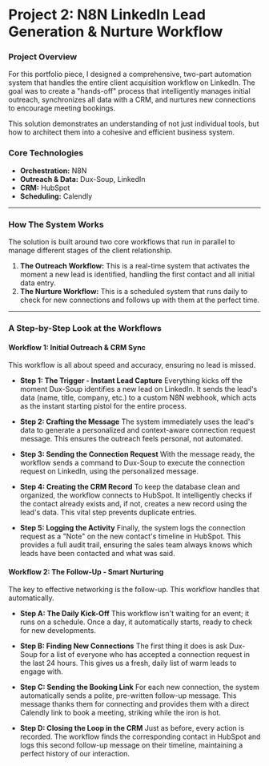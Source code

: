 # Project 2: N8N LinkedIn Lead Generation & Nurture Workflow

### Project Overview
For this portfolio piece, I designed a comprehensive, two-part automation system that handles the entire client acquisition workflow on LinkedIn. The goal was to create a "hands-off" process that intelligently manages initial outreach, synchronizes all data with a CRM, and nurtures new connections to encourage meeting bookings.

This solution demonstrates an understanding of not just individual tools, but how to architect them into a cohesive and efficient business system.

### Core Technologies
*   **Orchestration:** N8N
*   **Outreach & Data:** Dux-Soup, LinkedIn
*   **CRM:** HubSpot
*   **Scheduling:** Calendly

---

### How The System Works

The solution is built around two core workflows that run in parallel to manage different stages of the client relationship.

1.  **The Outreach Workflow:** This is a real-time system that activates the moment a new lead is identified, handling the first contact and all initial data entry.
2.  **The Nurture Workflow:** This is a scheduled system that runs daily to check for new connections and follows up with them at the perfect time.

---

### A Step-by-Step Look at the Workflows

#### **Workflow 1: Initial Outreach & CRM Sync**

This workflow is all about speed and accuracy, ensuring no lead is missed.

*   **Step 1: The Trigger - Instant Lead Capture**
    Everything kicks off the moment Dux-Soup identifies a new lead on LinkedIn. It sends the lead's data (name, title, company, etc.) to a custom N8N webhook, which acts as the instant starting pistol for the entire process.

*   **Step 2: Crafting the Message**
    The system immediately uses the lead's data to generate a personalized and context-aware connection request message. This ensures the outreach feels personal, not automated.

*   **Step 3: Sending the Connection Request**
    With the message ready, the workflow sends a command to Dux-Soup to execute the connection request on LinkedIn, using the personalized message.

*   **Step 4: Creating the CRM Record**
    To keep the database clean and organized, the workflow connects to HubSpot. It intelligently checks if the contact already exists and, if not, creates a new record using the lead's data. This vital step prevents duplicate entries.

*   **Step 5: Logging the Activity**
    Finally, the system logs the connection request as a "Note" on the new contact's timeline in HubSpot. This provides a full audit trail, ensuring the sales team always knows which leads have been contacted and what was said.

#### **Workflow 2: The Follow-Up - Smart Nurturing**

The key to effective networking is the follow-up. This workflow handles that automatically.

*   **Step A: The Daily Kick-Off**
    This workflow isn't waiting for an event; it runs on a schedule. Once a day, it automatically starts, ready to check for new developments.

*   **Step B: Finding New Connections**
    The first thing it does is ask Dux-Soup for a list of everyone who has accepted a connection request in the last 24 hours. This gives us a fresh, daily list of warm leads to engage with.

*   **Step C: Sending the Booking Link**
    For each new connection, the system automatically sends a polite, pre-written follow-up message. This message thanks them for connecting and provides them with a direct Calendly link to book a meeting, striking while the iron is hot.

*   **Step D: Closing the Loop in the CRM**
    Just as before, every action is recorded. The workflow finds the corresponding contact in HubSpot and logs this second follow-up message on their timeline, maintaining a perfect history of our interaction.
